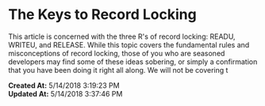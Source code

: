 # The Keys to Record Locking

This article is concerned with the three R's of record locking: READU, WRITEU, and RELEASE. While this topic covers the fundamental rules and misconceptions of record locking, those of you who are seasoned developers may find some of these ideas sobering, or simply a confirmation that you have been doing it right all along. We will not be covering t  

**Created At:** 5/14/2018 3:19:23 PM  
**Updated At:** 5/14/2018 3:37:46 PM  

